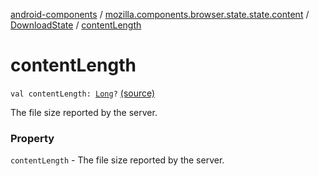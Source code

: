 [android-components](../../index.md) / [mozilla.components.browser.state.state.content](../index.md) / [DownloadState](index.md) / [contentLength](./content-length.md)

# contentLength

`val contentLength: `[`Long`](https://kotlinlang.org/api/latest/jvm/stdlib/kotlin/-long/index.html)`?` [(source)](https://github.com/mozilla-mobile/android-components/blob/master/components/browser/state/src/main/java/mozilla/components/browser/state/state/content/DownloadState.kt#L25)

The file size reported by the server.

### Property

`contentLength` - The file size reported by the server.